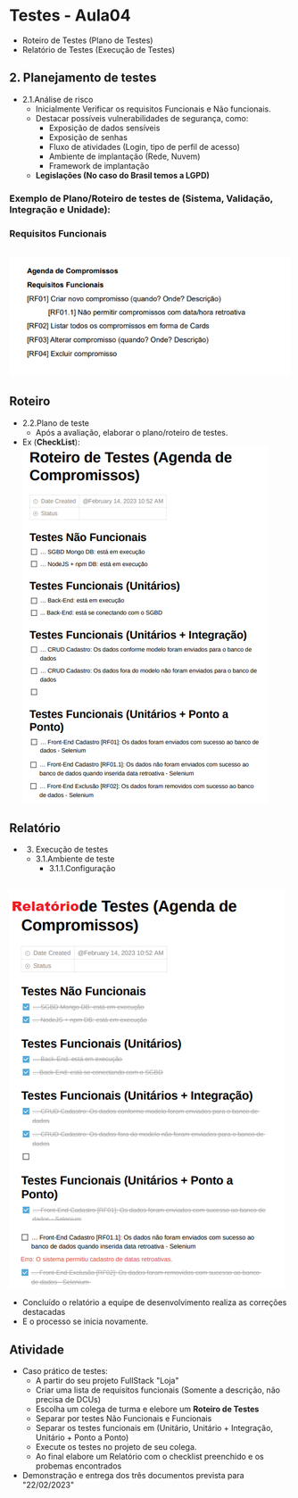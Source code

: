 # Testes - Aula04
- Roteiro de Testes (Plano de Testes)
- Relatório de Testes (Execução de Testes)

## 2. Planejamento de testes
- 2.1.Análise de risco
	- Inicialmente Verificar os requisitos Funcionais e Não funcionais.
	- Destacar possíveis vulnerabilidades de segurança, como:
		- Exposição de dados sensíveis
		- Exposição de senhas
		- Fluxo de atividades (Login, tipo de perfil de acesso)
		- Ambiente de implantação (Rede, Nuvem)
		- Framework de implantação
	- **Legislações (No caso do Brasil temos a LGPD)**
### Exemplo de Plano/Roteiro de testes de (Sistema, Validação, Integração e Unidade):
### Requisitos Funcionais
<br>![Requisitos Funcionais](assets/requisitosfuncionais.png)

## Roteiro
- 2.2.Plano de teste
	- Após a avaliação, elaborar o plano/roteiro de testes.
- Ex (**CheckList**):
<br>![Roteiro de Testes](assets/roteiro.png)	

## Relatório
- 3. Execução de testes
	- 3.1.Ambiente de teste
		- 3.1.1.Configuração
	
<br>![Relatório de Testes](assets/relatorio.png)
- Concluído o relatório a equipe de desenvolvimento realiza as correções destacadas
- E o processo se inicia novamente.

## Atividade
- Caso prático de testes:
	- A partir do seu projeto FullStack "Loja"
	- Criar uma lista de requisitos funcionais (Somente a descrição, não precisa de DCUs)
	- Escolha um colega de turma e elebore um <b>Roteiro de Testes</b>
	- Separar por testes Não Funcionais e Funcionais
	- Separar os testes funcionais em (Unitário, Unitário + Integração, Unitário + Ponto a Ponto)
	- Execute os testes no projeto de seu colega.
	- Ao final elabore um Relatório com o checklist preenchido e os probemas encontrados
- Demonstração e entrega dos três documentos prevista para "22/02/2023"